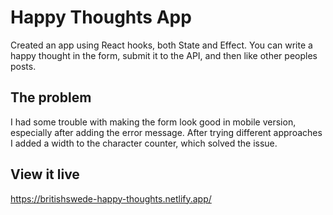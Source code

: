 # Happy Thoughts App
Created an app using React hooks, both State and Effect. You can write a happy thought in the form, submit it to the API, and then like other peoples posts. 

## The problem
I had some trouble with making the form look good in mobile version, especially after adding the error message. After trying different approaches I added a width to the character counter, which solved the issue. 

## View it live
https://britishswede-happy-thoughts.netlify.app/